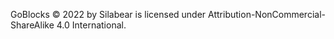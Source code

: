 GoBlocks © 2022 by Silabear is licensed under Attribution-NonCommercial-ShareAlike 4.0 International.
